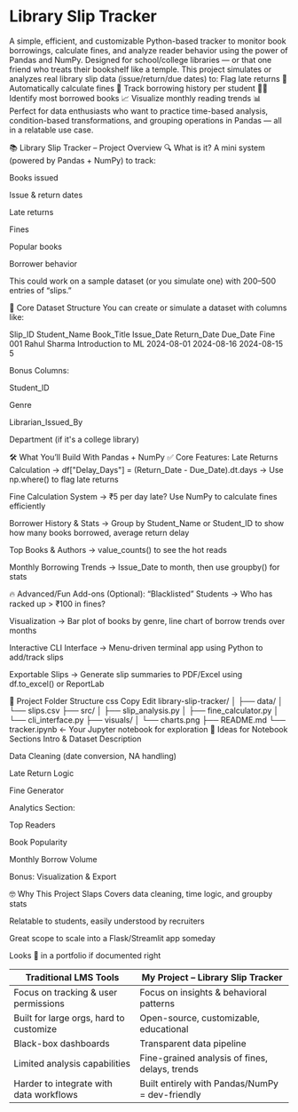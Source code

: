 # Library Slip Tracker
A simple, efficient, and customizable Python-based tracker to monitor book borrowings, calculate fines, and analyze reader behavior using the power of Pandas and NumPy.
Designed for school/college libraries — or that one friend who treats their bookshelf like a temple. 
This project simulates or analyzes real library slip data (issue/return/due dates) to: 
Flag late returns 📅 
Automatically calculate fines 💸 
Track borrowing history per student 🧑‍🎓  
Identify most borrowed books 📈 
Visualize monthly reading trends 📊 
Perfect for data enthusiasts who want to practice time-based analysis, condition-based transformations, and grouping operations in Pandas — all in a relatable use case.

📚 Library Slip Tracker – Project Overview
🔍 What is it?
A mini system (powered by Pandas + NumPy) to track:

Books issued

Issue & return dates

Late returns

Fines

Popular books

Borrower behavior

This could work on a sample dataset (or you simulate one) with 200–500 entries of “slips.”

🧠 Core Dataset Structure
You can create or simulate a dataset with columns like:

Slip_ID	Student_Name	Book_Title	Issue_Date	Return_Date	Due_Date	Fine
001	Rahul Sharma	Introduction to ML	2024-08-01	2024-08-16	2024-08-15	5

Bonus Columns:

Student_ID

Genre

Librarian_Issued_By

Department (if it's a college library)

🛠️ What You’ll Build With Pandas + NumPy
✅ Core Features:
Late Returns Calculation
→ df["Delay_Days"] = (Return_Date - Due_Date).dt.days
→ Use np.where() to flag late returns

Fine Calculation System
→ ₹5 per day late? Use NumPy to calculate fines efficiently

Borrower History & Stats
→ Group by Student_Name or Student_ID to show how many books borrowed, average return delay

Top Books & Authors
→ value_counts() to see the hot reads

Monthly Borrowing Trends
→ Issue_Date to month, then use groupby() for stats

🔥 Advanced/Fun Add-ons (Optional):
“Blacklisted” Students → Who has racked up > ₹100 in fines?

Visualization → Bar plot of books by genre, line chart of borrow trends over months

Interactive CLI Interface → Menu-driven terminal app using Python to add/track slips

Exportable Slips → Generate slip summaries to PDF/Excel using df.to_excel() or ReportLab

📁 Project Folder Structure
css
Copy
Edit
library-slip-tracker/
│
├── data/
│   └── slips.csv
├── src/
│   ├── slip_analysis.py
│   ├── fine_calculator.py
│   └── cli_interface.py
├── visuals/
│   └── charts.png
├── README.md
└── tracker.ipynb  ← Your Jupyter notebook for exploration
📌 Ideas for Notebook Sections
Intro & Dataset Description

Data Cleaning (date conversion, NA handling)

Late Return Logic

Fine Generator

Analytics Section:

Top Readers

Book Popularity

Monthly Borrow Volume

Bonus: Visualization & Export

🤓 Why This Project Slaps
Covers data cleaning, time logic, and groupby stats

Relatable to students, easily understood by recruiters

Great scope to scale into a Flask/Streamlit app someday

Looks 💯 in a portfolio if documented right


| Traditional LMS Tools                   | My Project – Library Slip Tracker               |
| --------------------------------------- | ----------------------------------------------- |
| Focus on tracking & user permissions    | Focus on insights & behavioral patterns         |
| Built for large orgs, hard to customize | Open-source, customizable, educational          |
| Black-box dashboards                    | Transparent data pipeline                       |
| Limited analysis capabilities           | Fine-grained analysis of fines, delays, trends  |
| Harder to integrate with data workflows | Built entirely with Pandas/NumPy = dev-friendly |




